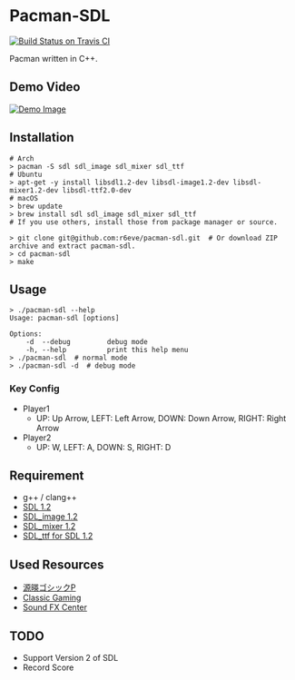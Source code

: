 Pacman-SDL
==========
[![Build Status on Travis CI][]][Travis CI Results]

Pacman written in C++.

## Demo Video

[![Demo Image][]][Demo Video]

## Installation

```console
# Arch
> pacman -S sdl sdl_image sdl_mixer sdl_ttf
# Ubuntu
> apt-get -y install libsdl1.2-dev libsdl-image1.2-dev libsdl-mixer1.2-dev libsdl-ttf2.0-dev
# macOS
> brew update
> brew install sdl sdl_image sdl_mixer sdl_ttf
# If you use others, install those from package manager or source.

> git clone git@github.com:r6eve/pacman-sdl.git  # Or download ZIP archive and extract pacman-sdl.
> cd pacman-sdl
> make
```

## Usage

```console
> ./pacman-sdl --help
Usage: pacman-sdl [options]

Options:
    -d  --debug         debug mode
    -h, --help          print this help menu
> ./pacman-sdl  # normal mode
> ./pacman-sdl -d  # debug mode
```

### Key Config

* Player1
  * UP: Up Arrow, LEFT: Left Arrow, DOWN: Down Arrow, RIGHT: Right Arrow
* Player2
  * UP: W, LEFT: A, DOWN: S, RIGHT: D

## Requirement

* g++ / clang++
* [SDL 1.2][]
* [SDL_image 1.2][]
* [SDL_mixer 1.2][]
* [SDL_ttf for SDL 1.2][]

## Used Resources

* [源暎ゴシックP][]
* [Classic Gaming][]
* [Sound FX Center][]

## TODO

* Support Version 2 of SDL
* Record Score

[Build Status on Travis CI]: https://travis-ci.org/r6eve/pacman-sdl.svg?branch=master
[Travis CI Results]: https://travis-ci.org/r6eve/pacman-sdl
[Demo Image]: http://img.youtube.com/vi/jTj5H4HFE68/0.jpg
[Demo Video]: https://youtu.be/jTj5H4HFE68
[SDL 1.2]: http://www.libsdl.org/
[SDL_image 1.2]: https://www.libsdl.org/projects/SDL_image/release-1.2.html
[SDL_mixer 1.2]: https://www.libsdl.org/projects/SDL_mixer/release-1.2.html
[SDL_ttf for SDL 1.2]: https://www.libsdl.org/projects/SDL_ttf/release-1.2.html
[源暎ゴシックP]: https://okoneya.jp/font/genei-antique.html
[Classic Gaming]: http://www.classicgaming.cc/classics/pac-man/sounds.php
[Sound FX Center]: http://soundfxcenter.com/download-sound/pacman-siren-sound-effect/
